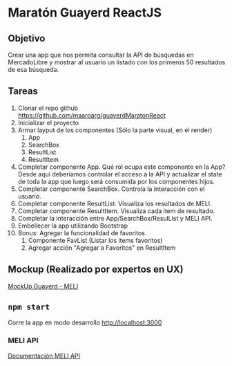 # Maratón Guayerd ReactJS

## Objetivo

Crear una app que nos permita consultar la API de búsquedas en MercadoLibre y mostrar al usuario un listado con los primeros 50 resultados de esa búsqueda.

## Tareas

1. Clonar el repo github https://github.com/maaroarg/guayerdMaratonReact
2. Inicializar el proyecto
3. Armar layput de los componentes (Sólo la parte visual, en el render)
   1. App
   2. SearchBox
   3. ResultList
   4. ResultItem
4. Completar componente App. Qué rol ocupa este componente en la App?
   Desde aquí deberíamos controlar el acceso a la API y actualizar el state de toda la app que luego será consumida por los componentes hijos.
5. Completar componente SearchBox. Controla la interacción con el usuario.
6. Completar componente ResultList. Visualiza los resultados de MELI.
7. Completar componente ResultItem. Visualiza cada item de resultado.
8. Completar la interacción entre App/SearchBox/ResulList y MELI API.
9. Embellecer la app utilizando Bootstrap
10. Bonus: Agregar la funcionalidad de favoritos.
    1. Componente FavList (Listar los items favoritos)
    2. Agregar acción "Agregar a Favoritos" en ResultItem

## Mockup (Realizado por expertos en UX)

[MockUp Guayerd - MELI](https://github.com/maaroarg/guayerdMaratonReact/blob/master/mockupGuayerdMELI.png)

## `npm start`

Corre la app en modo desarrollo
[http://localhost:3000](http://localhost:3000)

### MELI API

[Documentación MELI API](https://developers.mercadolibre.com.ar/es_ar/items-y-busquedas#Obtener-%C3%ADtems-de-una-consulta-de-b%C3%BAsqueda)
